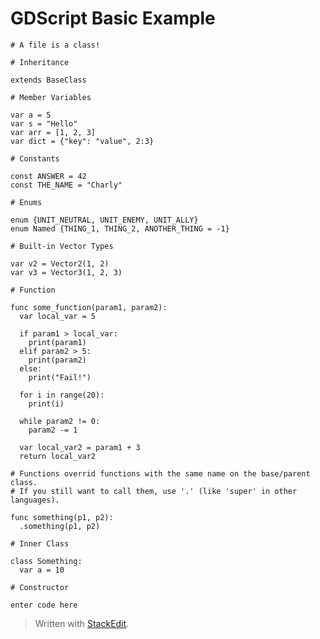 # GDScript Basic Example

    # A file is a class!
    
    # Inheritance
    
    extends BaseClass
    
    # Member Variables
    
    var a = 5
    var s = "Hello"
    var arr = [1, 2, 3]
    var dict = {"key": "value", 2:3}

    # Constants

    const ANSWER = 42
    const THE_NAME = "Charly"

    # Enums

    enum {UNIT_NEUTRAL, UNIT_ENEMY, UNIT_ALLY}
    enum Named {THING_1, THING_2, ANOTHER_THING = -1}

    # Built-in Vector Types

    var v2 = Vector2(1, 2)
    var v3 = Vector3(1, 2, 3)

    # Function

    func some_function(param1, param2):
      var local_var = 5

      if param1 > local_var:
        print(param1)
      elif param2 > 5:
        print(param2)
	  else:
	    print("Fail!")

      for i in range(20):
        print(i)

      while param2 != 0:
        param2 -= 1

      var local_var2 = param1 + 3
      return local_var2

    # Functions overrid functions with the same name on the base/parent class.
    # If you still want to call them, use '.' (like 'super' in other languages).

    func something(p1, p2):
      .something(p1, p2)

    # Inner Class

    class Something:
      var a = 10

    # Constructor

    enter code here

> Written with [StackEdit](https://stackedit.io/).
<!--stackedit_data:
eyJoaXN0b3J5IjpbLTMyMzc3MzUxNV19
-->